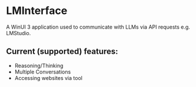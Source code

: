 # LMInterface
A WinUI 3 application used to communicate with LLMs via API requests e.g. LMStudio.

## Current (supported) features:
- Reasoning/Thinking
- Multiple Conversations
- Accessing websites via tool
